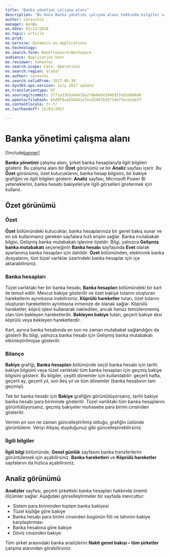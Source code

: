 ```yaml
---
title: "Banka yönetimi çalışma alanı"
description: "Bu konu Banka yönetimi çalışma alanı hakkında bilgiler sağlar. Bu çalışma alanı, şirket banka hesaplarıyla ilgili bilgiyi gösterir ve bir Özet görünümü ve bir Analiz sayfası içerir. Bu özet görünümü, özet kutucuklarını, banka hesap bilgisini, bir bakiye grafiğini ve ilgili bilgileri gösterir. Analiz sayfası, Microsoft Power BI yeteneklerini, banka hesabı bakiyeleriyle ilgili görselleri göstermek için kullanır."
author: saraschi2
manager: AnnBe
ms.date: 01/12/2018
ms.topic: article
ms.prod: 
ms.service: dynamics-ax-applications
ms.technology: 
ms.search.form: BankTreasurerWorkspace
audience: Application User
ms.reviewer: twheeloc
ms.search.scope: Core, Operations
ms.search.region: Global
ms.author: saraschi
ms.search.validFrom: 2017-06-30
ms.dyn365.ops.version: July 2017 update
ms.translationtype: HT
ms.sourcegitcommit: 2771a31b5a4d418a27de0ebe1945d1fed2d8d6d6
ms.openlocfilehash: b5d9f9aab56441a7ecd2407b5571de77ece2ab3f
ms.contentlocale: tr-tr
ms.lasthandoff: 11/03/2017

---
```

# <a name="bank-management-workspace"></a>Banka yönetimi çalışma alanı

[!include[banner](../includes/banner.md)]

**Banka yönetimi** çalışma alanı, şirket banka hesaplarıyla ilgili bilgileri gösterir. Bu çalışma alanı bir **Özet** görünümü ve bir **Analiz** sayfası içerir. Bu **Özet** görünümü, özet kutucuklarını, banka hesap bilgisini, bir bakiye grafiğini ve ilgili bilgileri gösterir. **Analiz** sayfası, Microsoft Power BI yeteneklerini, banka hesabı bakiyeleriyle ilgili görselleri göstermek için kullanır.

## <a name="summary-view"></a>Özet görünümü

### <a name="summary"></a>Özet

**Özet** bölümündeki kutucuklar, banka hesaplarınıza bir genel bakış sunar ve en sık kullanmanız gereken sayfalara hızlı erişim sağlar. Banka mutabakatı bilgisi, Gelişmiş banka mutabakatı işlevine özeldir. Bilgi, yalnızca **Gelişmiş banka mutabakatı** seçeneğinin **Banka hesabı** sayfasında **Evet** olarak ayarlanmış banka hesapları için dahildir. **Özet** bölümünden, elektronik banka dosyalarını, tüm tüzel varlıklar üzerindeki banka hesaplar için içe aktarabilirsiniz.

### <a name="bank-accounts"></a>Banka hesapları

Tüzel varlıktaki her bir banka hesabı, **Banka hesapları** bölümündeki bir kart ile temsil edilir. Mevcut bakiye gösterilir ve özet bakiye tutarını oluşturan hareketlerin ayrıntısına inebilirsiniz. **Köprülü hareketler** tutarı, özet tutarını oluşturan hareketlerin ayrıntısına inmenize de olanak sağlar. Köprülü hareketler, köprü işlevi kullanarak nakledilen, ancak henüz temizlenmemiş olan tüm bekleyen hareketlerdir. **Bekleyen bakiye** tutarı, geçerli bakiye eksi köprülü veya bekleyen hareketlerdir.

Kart, ayrıca banka hesabında en son ne zaman mutabakat sağlandığını da gösterir Bu bilgi, yalnızca banka hesabı için Gelişmiş banka mutabakatı etkinleştirilmişse gösterilir.

### <a name="balance"></a>Bilanço

**Bakiye** grafiği, **Banka hesapları** bölümünde seçili banka hesabı için tarihi bakiye bilgisini veya tüzel varlıktaki tüm banka hesapları için geçmiş bakiye bilgisini gösterir. Bu bilgiler, çeşitli dönemler için kullanılabilir: geçerli hafta, geçerli ay, geçerli yıl, son beş yıl ve tüm dönemler (banka hesabının tam geçmişi). 

Tek bir banka hesabı için **Bakiye** grafiğini görüntülüyorsanız, tarihi bakiye banka hesabı para biriminde gösterilir. Tüzel varlıktaki tüm banka hesaplarını görüntülüyorsanız, geçmiş bakiyeler muhasebe para birimi cinsinden gösterilir.

Verinin en son ne zaman güncelleştirilmiş olduğu, grafiğin üstünde görüntülenir. Veriyi ihtiyaç duyduğunuz gibi güncelleştirebilirsiniz.

### <a name="related-information"></a>İlgili bilgiler

**İlgili bilgi** bölümünde, **Genel günlük** sayfasını banka transferlerini görüntülemek için açabilirsiniz. **Banka hareketleri** ve **Köprülü hareketler** sayfalarını da hızlıca açabilirsiniz.

## <a name="analytics-view"></a>Analiz görünümü

**Analizler** sayfası, geçerli şirketteki banka hesapları hakkında önemli ölçümler sağlar. Aşağıdaki görselleştirmeler bir sayfada mevcuttur:

-   Sistem para biriminden toplam banka bakiyesi
-   Tüzel kişiliğe göre bakiye
-   Banka hesabı para birimi cinsinden bugünün fiili ve tahmini bakiye karşılaştırması
-   Banka hesabına göre bakiye
-   Döviz cinsinden bakiye

Tüm şirket arasındaki banka analizlerini **Nakit genel bakışı – tüm şirketler** çalışma alanından görebilirsiniz.

